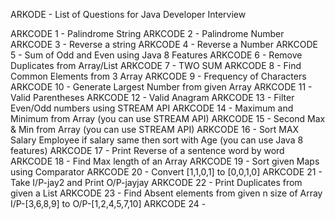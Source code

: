 ARKODE - List of Questions for Java Developer Interview

ARKCODE 1 - Palindrome String
ARKCODE 2 - Palindrome Number
ARKCODE 3 - Reverse a string
ARKCODE 4 - Reverse a Number
ARKCODE 5 - Sum of Odd and Even using Java 8 Features
ARKCODE 6 - Remove Duplicates from Array/List
ARKCODE 7 - TWO SUM
ARKCODE 8 - Find Common Elements from 3 Array
ARKCODE 9 - Frequency of Characters
ARKCODE 10 - Generate Largest Number from given Array
ARKCODE 11 - Valid Parentheses
ARKCODE 12 - Valid Anagram
ARKCODE 13 - Filter Even/Odd numbers using STREAM API
ARKCODE 14 - Maximum and Minimum from Array (you can use STREAM API)
ARKCODE 15 - Second Max & Min from Array (you can use STREAM API)
ARKCODE 16 - Sort MAX Salary Employee if salary same then sort with Age (you can use Java 8 features)
ARKCODE 17 - Print Reverse of a sentence word by word
ARKCODE 18 - Find Max length of an Array
ARKCODE 19 - Sort given Maps using Comparator
ARKCODE 20 - Convert [1,1,0,1] to [0,0,1,0]
ARKCODE 21 - Take I/P-jay2 and Print O/P-jayjay
ARKCODE 22 - Print Duplicates from given a List
ARKCODE 23 - Find Absent elements from given n size of Array I/P-[3,6,8,9] to O/P-[1,2,4,5,7,10]
ARKCODE 24 -
